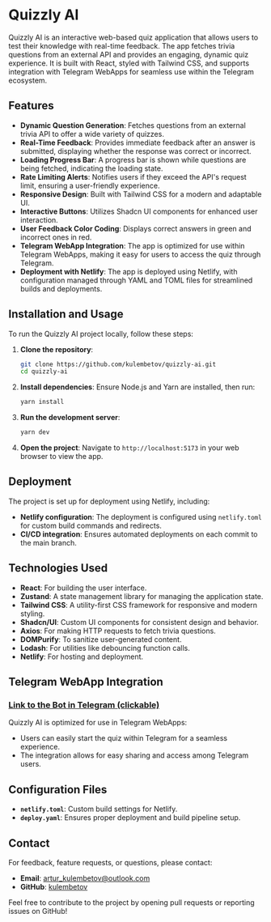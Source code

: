 # Quizzly AI

Quizzly AI is an interactive web-based quiz application that allows users to test their knowledge with real-time feedback. The app fetches trivia questions from an external API and provides an engaging, dynamic quiz experience. It is built with React, styled with Tailwind CSS, and supports integration with Telegram WebApps for seamless use within the Telegram ecosystem.

## Features

- **Dynamic Question Generation**: Fetches questions from an external trivia API to offer a wide variety of quizzes.
- **Real-Time Feedback**: Provides immediate feedback after an answer is submitted, displaying whether the response was correct or incorrect.
- **Loading Progress Bar**: A progress bar is shown while questions are being fetched, indicating the loading state.
- **Rate Limiting Alerts**: Notifies users if they exceed the API's request limit, ensuring a user-friendly experience.
- **Responsive Design**: Built with Tailwind CSS for a modern and adaptable UI.
- **Interactive Buttons**: Utilizes Shadcn UI components for enhanced user interaction.
- **User Feedback Color Coding**: Displays correct answers in green and incorrect ones in red.
- **Telegram WebApp Integration**: The app is optimized for use within Telegram WebApps, making it easy for users to access the quiz through Telegram.
- **Deployment with Netlify**: The app is deployed using Netlify, with configuration managed through YAML and TOML files for streamlined builds and deployments.

## Installation and Usage

To run the Quizzly AI project locally, follow these steps:

1. **Clone the repository**:

   ```bash
   git clone https://github.com/kulembetov/quizzly-ai.git
   cd quizzly-ai
   ```

2. **Install dependencies**:
   Ensure Node.js and Yarn are installed, then run:

   ```bash
   yarn install
   ```

3. **Run the development server**:

   ```bash
   yarn dev
   ```

4. **Open the project**:
   Navigate to `http://localhost:5173` in your web browser to view the app.

## Deployment

The project is set up for deployment using Netlify, including:

- **Netlify configuration**: The deployment is configured using `netlify.toml` for custom build commands and redirects.
- **CI/CD integration**: Ensures automated deployments on each commit to the main branch.

## Technologies Used

- **React**: For building the user interface.
- **Zustand**: A state management library for managing the application state.
- **Tailwind CSS**: A utility-first CSS framework for responsive and modern styling.
- **Shadcn/UI**: Custom UI components for consistent design and behavior.
- **Axios**: For making HTTP requests to fetch trivia questions.
- **DOMPurify**: To sanitize user-generated content.
- **Lodash**: For utilities like debouncing function calls.
- **Netlify**: For hosting and deployment.

## Telegram WebApp Integration

### [Link to the Bot in Telegram (clickable)](https://t.me/quizzlyaibot)

Quizzly AI is optimized for use in Telegram WebApps:

- Users can easily start the quiz within Telegram for a seamless experience.
- The integration allows for easy sharing and access among Telegram users.

## Configuration Files

- **`netlify.toml`**: Custom build settings for Netlify.
- **`deploy.yaml`**: Ensures proper deployment and build pipeline setup.

## Contact

For feedback, feature requests, or questions, please contact:

- **Email**: [artur_kulembetov@outlook.com](mailto:artur_kulembetov@outlook.com)
- **GitHub**: [kulembetov](https://github.com/kulembetov)

Feel free to contribute to the project by opening pull requests or reporting issues on GitHub!
